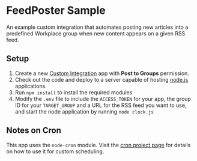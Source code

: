 # FeedPoster Sample

An example custom integration that automates posting new articles into a predefined Workplace group when new content appears on a given RSS feed. 

## Setup
1. Create a new [Custom Integration](https://developers.facebook.com/docs/workplace/custom-integrations) app with **Post to Groups** permission.
2. Check out the code and deploy to a server capable of hosting [node.js](https://nodejs.org) applications.
3. Run `npm install` to install the required modules
4. Modify the `.env` file to include the `ACCESS_TOKEN` for your app, the group ID for your `TARGET_GROUP` and a URL for the RSS feed you want to use, and start the node application by running `node clock.js`

## Notes on Cron
This app uses the `node-cron` module. Visit the [cron project page](https://github.com/ncb000gt/node-cron) for details on how to use it for custom scheduling.